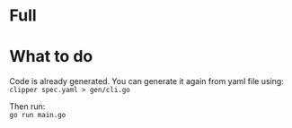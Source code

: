 # Full


# What to do

Code is already generated. You can generate it again from yaml file using:<br>
```clipper spec.yaml > gen/cli.go```

Then run:<br>
`go run main.go`
